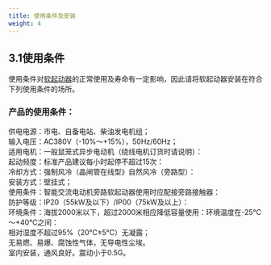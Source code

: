 ```yaml
---
title: 使用条件及安装 
weight: 4
---
```


## 3.1使用条件
使用条件对[软起动器](/products/online-soft-starter/)的正常使用及寿命有一定影响，因此请将软起动器安装在符合下列使用条件的场所。  
### 产品的使用条件：
供电电源：市电、自备电站、柴油发电机组；  
输入电压：AC380V（-10%～+15%），50Hz/60Hz；   
适用电机：一般鼠笼式异步电动机（绕线电机订货时请说明）：   
起动频度：标准产品建议每小时起停不超过15次：   
冷却方式：强制风冷（晶闸管在线型》自然风冷（旁路型）：   
安装方式：壁挂式；      
使用条件：智能交流电动机旁路软起动器使用时应配接旁路接触器：   
防护等级：IP20（55kW及以下）/IP00（75kW及以上）：   
环境条件：海拔2000米以下，超过2000米相应降低容量使用：环境温度在-25℃～+40℃之间：   
相对湿度不超过95%（20℃±5℃）无凝露；   
无易燃、易爆、腐蚀性气体，无导电性尘埃。   
室内安装，通风良好。震动小于0.5G。
